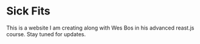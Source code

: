 # Sick Fits

This is a website I am creating along with Wes Bos in his advanced reast.js course. Stay tuned for updates.